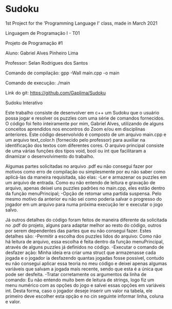 # Sudoku
 1st Project for the 'Programming Language I' class, made in March 2021

Linguagem de Programação I - T01

Projeto de Programação #1

Aluno: Gabriel Alves Pinheiro Lima

Professor: Selan Rodrigues dos Santos

Comando de compilação: gpp -Wall main.cpp -o main

Comando de execução: ./main

Link do git: https://github.com/Gaplima/Sudoku


Sudoku Interativo

   Este trabalho consiste de desenvolver em c++ um Sudoku que o usuário possa jogar e resolver os puzzles com uma série de comandos fornecidos.
   O código foi feito inteiramente por mim, Gabriel Alves, utilizando de alguns conceitos aprendidos nos encontros do Zoom e/ou em disciplinas anteriores. Este código desenvolvido é composto de um arquivo main.cpp e um arquivo text_color.h (fornecido pelo professor) para auxiliar na identificação dos textos com diferentes cores. O arquivo principal consiste de uma várias funções dos tipos void, bool ou int que facilitaram a dinamizar o desenvolvimento do trabalho.

   Algumas partes solicitadas no arquivo .pdf eu não consegui fazer por motivos como erro de compilação ou simplesmente por eu não saber como aplicá-las da maneira requisitada, são elas:
   -Ler e armazenar os puzzles em um arquivo de entrada. Como eu não entendo de leitura e gravação de arquivo, apenas deixei uns puzzles padrões no main.cpp, eles estão dentro da função menuPrincipal;
   -Opção de retomar uma partida suspensa. Pelo mesmo motivo da anterior eu não sei como poderia salvar o progresso do jogador em um arquivo para numa próxima execução ler e executar o jogo salvo.

   Já outros detalhes do código foram feitos de maneira diferente da solicitada no .pdf do projeto, alguns para adaptar melhor ao resto do código, outros por serem dependentes das partes que eu não consegui fazer.  Estes detalhes são:
   -Permitir a escolha dos puzzles lidos do arquivo: Como não há leitura de arquivo, essa escolha é feita dentro da função menuPrincipal, através de alguns puzzles já definidos no código.
   -Executar o comando de desfazer ação: Minha ideia era criar uma struct que armazenasse cada jogada e o jogador ia desfazendo quantas jogadas fosse possível, contudo eu não consegui aplicar essa teoria no meu código e deixei apenas algumas variáveis que salvam a jogada mais recente, sendo que esta é a única que pode ser desfeita.
   -Tratar corretamente os argumentos da linha de comando: Eu não entendo muito bem de leitura de strings, logo fiz um menu numérico com as opções do jogo e salvei essas opções em variáveis int. Desta forma, caso o jogador deseje inserir um valor na tabela, ele primeiro deve escolher esta opção e no cin seguinte informar linha, coluna e valor.
